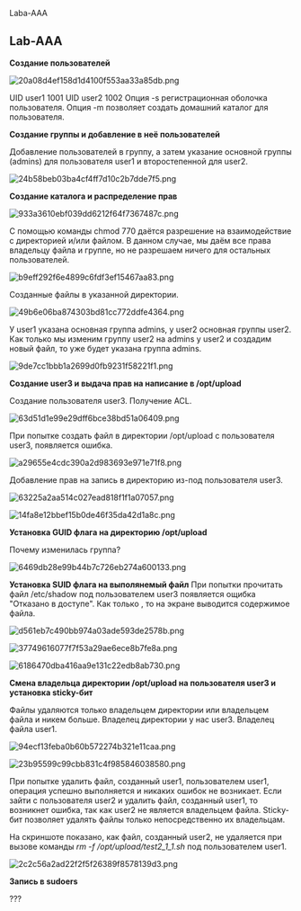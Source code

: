 Laba-AAA

## Lab-AAA

**Создание пользователей**

![20a08d4ef158d1d4100f553aa33a85db.png](../_resources/72cb7f867e354cfd8c40626bd6686262.png)

UID user1 1001
UID user2 1002
Опция -s регистрационная оболочка пользователя.
Опция -m позволяет создать домашний каталог для пользователя.

**Создание группы и добавление в неё пользователей**

Добавление пользователей в группу, а затем указание основной группы (admins) для пользователя user1 и второстепенной для user2.

![24b58beb03ba4cf4ff7d10c2b7dde7f5.png](../_resources/ce2463be777b462682f180a51e0547df.png)

**Создание каталога и распределение прав**

![933a3610ebf039dd6212f64f7367487c.png](../_resources/6b5f4ef56de643b9a7a0f0dbfbc87775.png)

С помощью команды chmod 770 даётся разрешение на взаимодействие с директорией и/или файлом. В данном случае, мы даём все права владельцу файла и группе, но не разрешаем ничего для остальных пользователей.

![b9eff292f6e4899c6fdf3ef15467aa83.png](../_resources/c45ce2c92e724fc5bf6657ee7834a4a3.png)

Созданные файлы в указанной директории.

![49b6e06ba874303bd81cc772ddfe4364.png](../_resources/26409576472543b79319196654cbb790.png)

У user1 указана основная группа admins, у user2 основная группы user2. Как только мы изменим группу user2 на admins у user2 и создадим новый файл, то уже будет указана группа admins.

![9de7cc1bbb1a2699d0fb9231f58221f1.png](../_resources/3a9eb029de6c427ebeb02856511a7603.png)

**Создание user3 и выдача прав на написание в /opt/upload**

Создание пользователя user3. Получение ACL.

![63d51d1e99e29dff6bce38bd51a06409.png](../_resources/bee073aad15d4c78b20d715d8d2252d4.png)

При попытке создать файл в директории /opt/upload с пользователя user3, появляется ошибка.

![a29655e4cdc390a2d983693e971e71f8.png](../_resources/8de5902004af4c009264a4e8e4228961.png)

Добавление прав на запись в директорию из-под пользователя user3.

![63225a2aa514c027ead818f1f1a07057.png](../_resources/c6fe939c4de4448aaef540f85479a04d.png)

![14fa8e12bbef15b0de46f35da42d1a8c.png](../_resources/002043e2fffe4c159ee4ed053ffebfa6.png)

**Установка GUID флага на директорию /opt/upload**

Почему изменилась группа?

![6469db28e99b44b7c726eb274a600133.png](../_resources/95db78e0785c41f78a3e651e1f8c04c5.png)

**Установка SUID флага на выполянемый файл**
При попытки прочитать файл /etc/shadow под пользователем user3 появляется ощибка "Отказано в доступе". Как только , то на экране выводится содержимое файла.

![d561eb7c490bb974a03ade593de2578b.png](../_resources/bd15e209e6294ae99cef32566f709a27.png)

![37749616077f7f53a29ae6ece8b7fe8a.png](../_resources/382dfee0a1074239a2c81496bb80b6fe.png)

![6186470dba416aa9e131c22edb8ab730.png](../_resources/63ca326401d74cc58d6a4e2ce184e534.png)

**Смена владельца директории /opt/upload на пользователя user3 и установка sticky-бит**

Файлы удаляются только владельцем директории или владельцем файла и никем больше. Владелец директории у нас user3. Владелец файла user1.

![94ecf13feba0b60b572274b321e11caa.png](../_resources/96483c15f90747efa70a3ac3539c71e2.png)

![23b95599c99cbb831c4f985846038580.png](../_resources/b200bbe4ddae4063a0a96e25672e31cb.png)

При попытке удалить файл, созданный user1, пользователем user1, операция успешно выполняется и никаких ошибок не возникает. Если зайти с пользователя user2 и удалить файл, созданный user1, то возникнет ошибка, так как user2 не является владельцем файла. Sticky-бит позволяет удалять файлы только непосредственно их владельцам. 

На скриншоте показано, как файл, созданный user2, не удаляется при вызове команды *rm -f /opt/upload/test2_1_1.sh* под пользователем user1.

![2c2c56a2ad22f2f5f26389f8578139d3.png](../_resources/63eaf8ac4ea34d02a5b1995548f7b9f9.png)

**Запись в sudoers**



???


